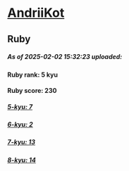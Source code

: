 # [AndriiKot](https://www.codewars.com/users/AndriiKot) 
## Ruby

##### As of 2025-02-02 15:32:23 uploaded:

#### Ruby rank: 5 kyu

#### Ruby score: 230

##### [5-kyu: 7](https://github.com/AndriiKot/Ruby__CodeWars/tree/main/kyu-5)

##### [6-kyu: 2](https://github.com/AndriiKot/Ruby__CodeWars/tree/main/kyu-6)

##### [7-kyu: 13](https://github.com/AndriiKot/Ruby__CodeWars/tree/main/kyu-7)

##### [8-kyu: 14](https://github.com/AndriiKot/Ruby__CodeWars/tree/main/kyu-8)


